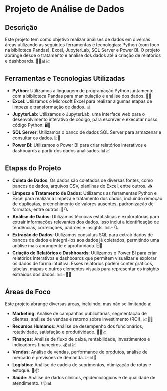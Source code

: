# Projeto de Análise de Dados
## Descrição
Este projeto tem como objetivo realizar análises de dados em diversas áreas utilizando as seguintes ferramentas e tecnologias: Python (com foco na biblioteca Pandas), Excel, JupyterLab, SQL Server e Power BI. O projeto abrange desde o tratamento e análise dos dados até a criação de relatórios e dashboards. 👨‍💻📊📈

## Ferramentas e Tecnologias Utilizadas
- **Python**: Utilizamos a linguagem de programação Python juntamente com a biblioteca Pandas para manipulação e análise dos dados. 🐍🐼
- **Excel**: Utilizamos o Microsoft Excel para realizar algumas etapas de limpeza e transformação de dados. 📊
- **JupyterLab**: Utilizamos o JupyterLab, uma interface web para o desenvolvimento interativo de código, para escrever e executar nosso código Python. 🖥️🧪
- **SQL Server**: Utilizamos o banco de dados SQL Server para armazenar e consultar os dados. 🗄️💾
- **Power BI**: Utilizamos o Power BI para criar relatórios interativos e dashboards a partir dos dados analisados. 📊📈
## Etapas do Projeto
- **Coleta de Dados**: Os dados são coletados de diversas fontes, como bancos de dados, arquivos CSV, planilhas do Excel, entre outros. 📥
- **Limpeza e Tratamento de Dados**: Utilizamos as ferramentas Python e Excel para realizar a limpeza e tratamento dos dados, incluindo remoção de duplicatas, preenchimento de valores ausentes, padronização de formatos, entre outros. 🧹🔍
- **Análise de Dados**: Utilizamos técnicas estatísticas e exploratórias para extrair informações relevantes dos dados. Isso inclui a identificação de tendências, correlações, padrões e insights. 📊📈🔍
- **Extração de Dados**: Utilizamos consultas SQL para extrair dados de bancos de dados e integrá-los aos dados já coletados, permitindo uma análise mais abrangente e aprofundada. 🗄️💽
- **Criação de Relatórios e Dashboards**: Utilizamos o Power BI para criar relatórios interativos e dashboards que permitem visualizar e explorar os dados de forma intuitiva. Esses relatórios podem conter gráficos, tabelas, mapas e outros elementos visuais para representar os insights extraídos dos dados. 📊📈📄📲
## Áreas de Foco
Este projeto abrange diversas áreas, incluindo, mas não se limitando a:
- **Marketing**: Análise de campanhas publicitárias, segmentação de clientes, análise de vendas e retorno sobre investimento (ROI). 📈🎯📢
- **Recursos Humanos**: Análise de desempenho dos funcionários, rotatividade, satisfação e produtividade. 👥💼📈
- **Finanças**: Análise de fluxo de caixa, rentabilidade, investimentos e indicadores financeiros. 💰📊💹
- **Vendas**: Análise de vendas, performance de produtos, análise de mercado e previsões de demanda. 📈📊🛒
- **Logística**: Análise de cadeia de suprimentos, otimização de rotas e estoque. 🚚📦
- **Saúde**: Análise de dados clínicos, epidemiológicos e de qualidade de atendimento. ⚕️🩺📊